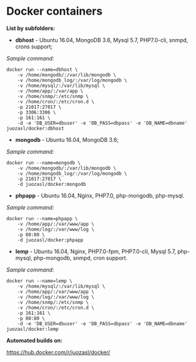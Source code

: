 Docker containers
===================

**List by subfolders:**

- **dbhost** - Ubuntu 16.04, MongoDB 3.6, Mysql 5.7, PHP7.0-cli, snmpd, crons support;

*Sample command:*
```
docker run --name=dbhost \
    -v /home/mongodb/:/var/lib/mongodb \
    -v /home/mongodb_log/:/var/log/mongodb \
    -v /home/mysql/:/var/lib/mysql \
    -v /home/app/:/var/app \
    -v /home/snmp/:/etc/snmp \
    -v /home/cron/:/etc/cron.d \
    -p 21017:27017 \
    -p 3306:3306 \
    -p 161:161 \
    -d -e 'DB_USER=dbuser' -e 'DB_PASS=dbpass' -e 'DB_NAME=dbname' juozasl/docker:dbhost
```

- **mongodb** - Ubuntu 16.04, MongoDB 3.6;

*Sample command:*
```
docker run --name=mongodb \
    -v /home/mongodb/:/var/lib/mongodb \
    -v /home/mongodb_log/:/var/log/mongodb \
    -p 21017:27017 \
    -d juozasl/docker:mongodb
```

- **phpapp** - Ubuntu 16.04, Nginx, PHP7.0, php-mongodb, php-mysql.

*Sample command:*
```
docker run --name=phpapp \
    -v /home/app/:/var/www/app \
    -v /home/log/:/var/www/log \
    -p 80:80 \
    -d juozasl/docker:phpapp
```

- **lemp** - Ubuntu 16.04, Nginx, PHP7.0-fpm, PHP7.0-cli, Mysql 5.7, php-mysql, php-mongodb, snmpd, cron support.

*Sample command:*
```
docker run --name=lemp \
    -v /home/mysql/:/var/lib/mysql \
    -v /home/app/:/var/www/app \
    -v /home/log/:/var/www/log \
    -v /home/snmp/:/etc/snmp \
    -v /home/cron/:/etc/cron.d \
    -p 161:161 \
    -p 80:80 \
    -d -e 'DB_USER=dbuser' -e 'DB_PASS=dbpass' -e 'DB_NAME=dbname' juozasl/docker:lemp
```

**Automated builds on:**

https://hub.docker.com/r/juozasl/docker/
